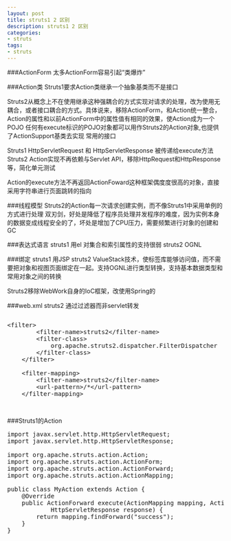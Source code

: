 ```yaml
---
layout: post
title: struts1 2 区别
description: struts1 2 区别
categories:
- struts
tags:
- struts
---
```

###ActionForm
太多ActionForm容易引起“类爆炸”

###Action类
Struts1要求Action类继承一个抽象基类而不是接口

Struts2从概念上不在使用继承这种强耦合的方式实现对请求的处理，改为使用无耦合，或者接口耦合的方式。具体说来，移除ActionForm，和Action统一整合，Action的属性和以前ActionForm中的属性值有相同的效果，使Action成为一个POJO
任何有execute标识的POJO对象都可以用作Struts2的Action对象,也提供了ActionSupport基类去实现 常用的接口

Struts1 HttpServletRequest 和 HttpServletResponse 被传递给execute方法
Struts2 Action实现不再依赖与Servlet API，移除HttpRequest和HttpResponse等，简化单元测试

Action的execute方法不再返回ActionFoward这种框架偶度度很高的对象，直接采用字符串进行页面跳转的指向

###线程模型
Struts2的Action每一次请求创建实例，而不像Struts1中采用单例的方式进行处理
双刃剑，好处是降低了程序员处理并发程序的难度，因为实例本身的数据变成线程安全的了，坏处是增加了CPU压力，需要频繁进行对象的创建和GC

###表达式语言
struts1 用el 对集合和索引属性的支持很弱
struts2 OGNL

###绑定
struts1 用JSP
struts2 ValueStack技术，使标签库能够访问值，而不需要把对象和视图页面绑定在一起。支持OGNL进行类型转换，支持基本数据类型和常用对象之间的转换

Struts2移除WebWork自身的IoC框架，改使用Spring的

###web.xml
struts2 通过过滤器而非servlet转发
<pre class="prettyprint" >
<xmp><filter>
		<filter-name>struts2</filter-name>
		<filter-class>
			org.apache.struts2.dispatcher.FilterDispatcher
		</filter-class>
	</filter>

	<filter-mapping>
		<filter-name>struts2</filter-name>
		<url-pattern>/*</url-pattern>
	</filter-mapping></xmp>
</pre>



###Struts1的Action
<pre class="prettyprint" >
import javax.servlet.http.HttpServletRequest;
import javax.servlet.http.HttpServletResponse;

import org.apache.struts.action.Action;
import org.apache.struts.action.ActionForm;
import org.apache.struts.action.ActionForward;
import org.apache.struts.action.ActionMapping;

public class MyAction extends Action {
	@Override
	public ActionForward execute(ActionMapping mapping, ActionForm form, HttpServletRequest request,
			HttpServletResponse response) {
		return mapping.findForward("success");
	}
}
</pre>